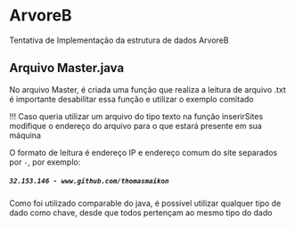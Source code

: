 # ArvoreB
Tentativa de Implementação da estrutura de dados ArvoreB

## Arquivo Master.java
No arquivo Master, é criada uma função que realiza a leitura de arquivo .txt é importante desabilitar essa função e utilizar o exemplo comitado

!!! Caso queria utilizar um arquivo do tipo texto na função inserirSites modifique o endereço do arquivo para o que estará presente em sua máquina

O formato de leitura é endereço IP e endereço comum do site separados por `-`, por exemplo:
##### `32.153.146 - www.github.com/thomasmaikon`

Como foi utilizado comparable do java, é possivel utilizar qualquer tipo de dado como chave, desde que todos pertençam ao mesmo tipo do dado
